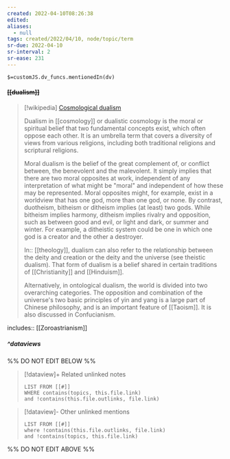 ```yaml
---
created: 2022-04-10T08:26:38 
edited: 
aliases:
  - null
tags: created/2022/04/10, node/topic/term
sr-due: 2022-04-10
sr-interval: 2
sr-ease: 231
---
```

`$=customJS.dv_funcs.mentionedIn(dv)`

#### <s class="topic-title">[[dualism]]</s>


> [!wikipedia] [Cosmological dualism](https://en.wikipedia.org/wiki/Dualism%20in%20cosmology)
> 
> Dualism in [[cosmology]] or dualistic cosmology is the moral or spiritual belief that two fundamental concepts exist, which often oppose each other. It is an umbrella term that covers a diversity of views from various religions, including both traditional religions and scriptural religions.
> 
> Moral dualism is the belief of the great complement of, or conflict between, the benevolent and the malevolent. It simply implies that there are two moral opposites at work, independent of any interpretation of what might be "moral" and independent of how these may be represented. Moral opposites might, for example, exist in a worldview that has one god, more than one god, or none.
> By contrast, duotheism, bitheism or ditheism implies (at least) two gods. While bitheism implies harmony, ditheism implies rivalry and opposition, such as between good and evil, or light and dark, or summer and winter. For example, a ditheistic system could be one in which one god is a creator and the other a destroyer.
> 
> In:: [[theology]], dualism can also refer to the relationship between the deity and creation or the deity and the universe (see theistic dualism). That form of dualism is a belief shared in certain traditions of [[Christianity]] and [[Hinduism]].
> 
> Alternatively, in ontological dualism, the world is divided into two overarching categories. The opposition and combination of the universe's two basic principles of yin and yang is a large part of Chinese philosophy, and is an important feature of [[Taoism]]. It is also discussed in Confucianism.
> 

includes:: [[Zoroastrianism]]


##### ^dataviews

%% DO NOT EDIT BELOW %%
> [!dataview]+ Related unlinked notes
> ```dataview
> LIST FROM [[#]]
> WHERE contains(topics, this.file.link)
> and !contains(this.file.outlinks, file.link)
> ```
 
> [!dataview]- Other unlinked mentions
> ```dataview
> LIST FROM [[#]]
> where !contains(this.file.outlinks, file.link)
> and !contains(topics, this.file.link)
> ```

%% DO NOT EDIT ABOVE %%

